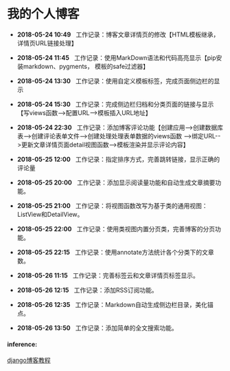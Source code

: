 # 我的个人博客


* **2018-05-24  10:49** &nbsp;&nbsp;工作记录：博客文章详情页的修改【HTML模板继承，详情页URL链接处理】

* **2018-05-24  11:45** &nbsp;&nbsp;工作记录：使用MarkDown语法和代码高亮显示【pip安装markdown、pygments， 模板的safe过滤器】

* **2018-05-24  13:30**	&nbsp;&nbsp;工作记录：使用自定义模板标签，完成页面侧边栏的显示

* **2018-05-24  15:30** &nbsp;&nbsp;工作记录：完成侧边栏归档和分类页面的链接与显示【写views函数-->配置URL-->模板插入URL地址】

* **2018-05-24  22:30** &nbsp;&nbsp;工作记录：添加博客评论功能【创建应用-->创建数据库表-->创建评论表单文件-->创建处理处理表单数据的views函数
-->绑定URL-->更新文章详情页面detail视图函数-->模板渲染并显示评论内容】

* **2018-05-25  12:00** &nbsp;&nbsp;工作记录：指定排序方式，完善跳转链接，显示正确的评论量

* **2018-05-25  20:00** &nbsp;&nbsp;工作记录：添加显示阅读量功能和自动生成文章摘要功能。

* **2018-05-25  21:00** &nbsp;&nbsp;工作记录：将视图函数改写为基于类的通用视图：ListView和DetailView。

* **2018-05-25  22:00** &nbsp;&nbsp;工作记录：使用类视图内置分页类，完善博客的分页功能。

* **2018-05-25  22:15** &nbsp;&nbsp;工作记录：使用annotate方法统计各个分类下的文章数。

* **2018-05-26  11:15** &nbsp;&nbsp;工作记录：完善标签云和文章详情页标签显示。

* **2018-05-26  12:15** &nbsp;&nbsp;工作记录：添加RSS订阅功能。

* **2018-05-26  12:35** &nbsp;&nbsp;工作记录：Markdown自动生成侧边栏目录，美化锚点。

* **2018-05-26  13:50** &nbsp;&nbsp;工作记录：添加简单的全文搜索功能。










#### inference: 

[django博客教程](https://www.zmrenwu.com/post/3/)
